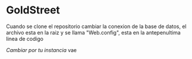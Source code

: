 # GoldStreet
Cuando se clone el repositorio cambiar la conexion de la base de datos, el archivo esta en la raiz y se llama "Web.config", esta en la antepenultima linea de codigo

<add name="GoldStreetEntities" connectionString="metadata=res://*/Model1.csdl|res://*/Model1.ssdl|res://*/Model1.msl;provider=System.Data.SqlClient;provider connection string=&quot;data source=DESKTOP-CC30LNJ\ROBERTOABREGO;failover partner=DESKTOP-CC30LNJ\SECONDARY;initial catalog=GoldStreet;persist security info=True;user id=sa;password=sa123456;trustservercertificate=True;MultipleActiveResultSets=True;App=EntityFramework&quot;" providerName="System.Data.EntityClient" />

*Cambiar por tu instancia*
vae
